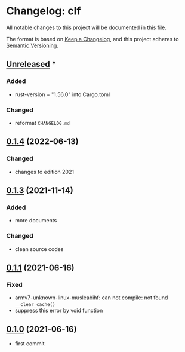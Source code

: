 # Changelog: clf

All notable changes to this project will be documented in this file.

The format is based on [Keep a Changelog](https://keepachangelog.com/en/1.0.0/),
and this project adheres to [Semantic Versioning](https://semver.org/spec/v2.0.0.html).

## [Unreleased] *
### Added
* rust-version = "1.56.0" into Cargo.toml

### Changed
* reformat `CHANGELOG.md`


## [0.1.4] (2022-06-13)
### Changed
* changes to edition 2021

## [0.1.3] (2021-11-14)
### Added
* more documents

### Changed
* clean source codes

## [0.1.1] (2021-06-16)
### Fixed
* armv7-unknown-linux-musleabihf: can not compile: not found `__clear_cache()`
* suppress this error by void function

## [0.1.0] (2021-06-16)
* first commit

[Unreleased]: https://github.com/aki-akaguma/clf/compare/v0.1.4..HEAD
[0.1.4]: https://github.com/aki-akaguma/clf/compare/v0.1.3..v0.1.4
[0.1.3]: https://github.com/aki-akaguma/clf/compare/v0.1.2..v0.1.3
[0.1.2]: https://github.com/aki-akaguma/clf/compare/v0.1.1..v0.1.2
[0.1.1]: https://github.com/aki-akaguma/clf/compare/v0.1.0..v0.1.1
[0.1.0]: https://github.com/aki-akaguma/clf/releases/tag/v0.1.0
